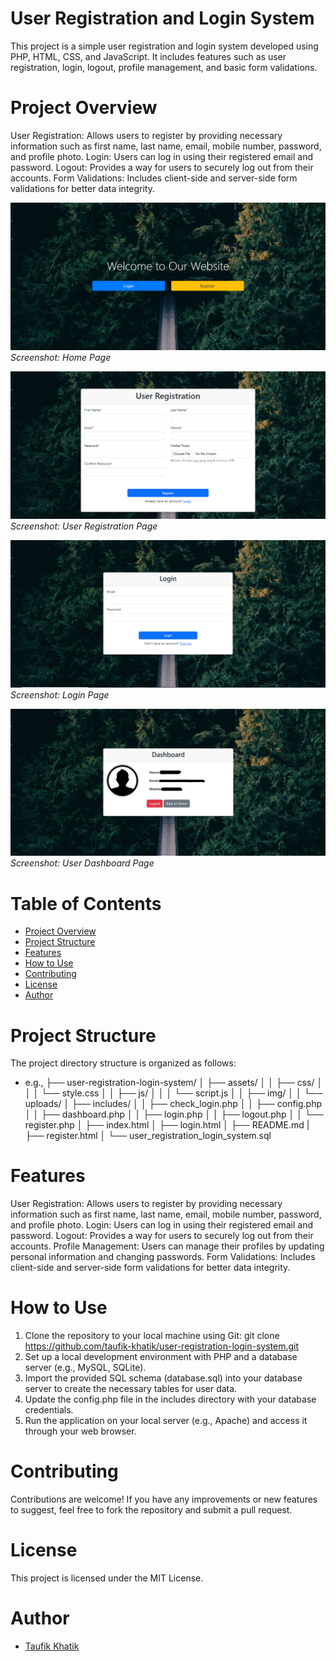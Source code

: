 # User Registration and Login System
This project is a simple user registration and login system developed using PHP, HTML, CSS, and JavaScript. It includes features such as user registration, login, logout, profile management, and basic form validations.


# Project Overview
User Registration: Allows users to register by providing necessary information such as first name, last name, email, mobile number, password, and profile photo.
Login: Users can log in using their registered email and password.
Logout: Provides a way for users to securely log out from their accounts.
Form Validations: Includes client-side and server-side form validations for better data integrity.


![Home](assets/img/home-page.png)
*Screenshot: Home Page*

![User Registration](assets/img/register-page.png)
*Screenshot: User Registration Page*

![Login](assets/img/login-page.png)
*Screenshot: Login Page*

![Dashboard](assets/img/user-dashboard.png)
*Screenshot: User Dashboard Page*


# Table of Contents
- [Project Overview](#project-overview)
- [Project Structure](#project-structure)
- [Features](#features)
- [How to Use](#how-to-use)
- [Contributing](#contributing)
- [License](#license)
- [Author](#author)


# Project Structure
The project directory structure is organized as follows:
- e.g.,
├── user-registration-login-system/
│   ├── assets/
│   │   ├── css/
│   │   │   └── style.css
│   │   ├── js/
│   │   │   └── script.js
│   │   ├── img/
│   │   └── uploads/
│   ├── includes/
│   │   ├── check_login.php
│   │   ├── config.php
│   │   ├── dashboard.php
│   │   ├── login.php
│   │   ├── logout.php
│   │   └── register.php
│   ├── index.html
│   ├── login.html
│   ├── README.md
|   ├── register.html
│   └── user_registration_login_system.sql


# Features
User Registration: Allows users to register by providing necessary information such as first name, last name, email, mobile number, password, and profile photo.
Login: Users can log in using their registered email and password.
Logout: Provides a way for users to securely log out from their accounts.
Profile Management: Users can manage their profiles by updating personal information and changing passwords.
Form Validations: Includes client-side and server-side form validations for better data integrity.


# How to Use
1. Clone the repository to your local machine using Git:
    git clone https://github.com/taufik-khatik/user-registration-login-system.git
2. Set up a local development environment with PHP and a database server (e.g., MySQL, SQLite).
3. Import the provided SQL schema (database.sql) into your database server to create the necessary tables for user data.
4. Update the config.php file in the includes directory with your database credentials.
5. Run the application on your local server (e.g., Apache) and access it through your web browser.


# Contributing
Contributions are welcome! If you have any improvements or new features to suggest, feel free to fork the repository and submit a pull request.


# License
This project is licensed under the MIT License.

# Author
- [Taufik Khatik](https://github.com/taufik-khatik)
